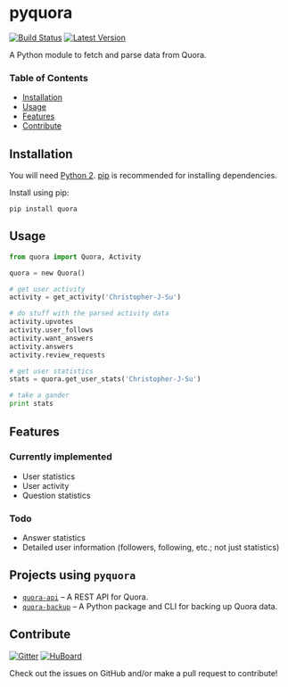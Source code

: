 # pyquora
[![Build Status](https://travis-ci.org/csu/pyquora.svg?branch=master)](https://travis-ci.org/csu/pyquora)  [![Latest Version](https://pypip.in/version/quora/badge.svg)](https://pypi.python.org/pypi/quora/)

A Python module to fetch and parse data from Quora.

### Table of Contents
* [Installation](#installation)
* [Usage](#usage)
* [Features](#features)
* [Contribute](#contribute)

## Installation
You will need [Python 2](https://www.python.org/download/). [pip](http://pip.readthedocs.org/en/latest/installing.html) is recommended for installing dependencies.

Install using pip:

    pip install quora

## Usage

```python
from quora import Quora, Activity

quora = new Quora()

# get user activity
activity = get_activity('Christopher-J-Su')

# do stuff with the parsed activity data
activity.upvotes
activity.user_follows
activity.want_answers
activity.answers
activity.review_requests

# get user statistics
stats = quora.get_user_stats('Christopher-J-Su')

# take a gander
print stats
```

## Features
### Currently implemented
* User statistics
* User activity
* Question statistics

### Todo
* Answer statistics
* Detailed user information (followers, following, etc.; not just statistics)

## Projects using `pyquora`
* [`quora-api`](https://github.com/csu/quora-api) – A REST API for Quora.
* [`quora-backup`](https://github.com/csu/quora-backup) – A Python package and CLI for backing up Quora data.

## Contribute
[![Gitter](https://badges.gitter.im/Join%20Chat.svg)](https://gitter.im/csu/pyquora?utm_source=badge&utm_medium=badge&utm_campaign=pr-badge&utm_content=badge)   [![HuBoard](http://img.shields.io/badge/Hu-Board-7965cc.svg)](https://huboard.com/csu/pyquora/)

Check out the issues on GitHub and/or make a pull request to contribute!